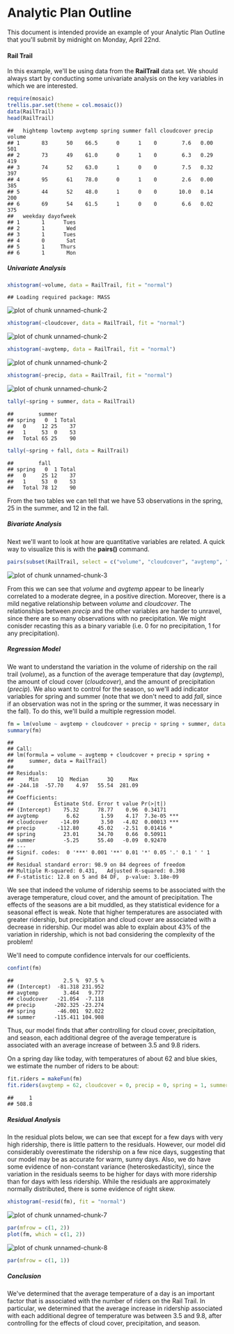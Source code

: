 Analytic Plan Outline
========================================================

This document is intended provide an example of your Analytic Plan Outline that you'll submit by midnight on Monday, April 22nd.


#### Rail Trail 

In this example, we'll be using data from the **RailTrail** data set. We should always start by conducting some univariate analysis on the key variables in which we are interested. 


```r
require(mosaic)
trellis.par.set(theme = col.mosaic())
data(RailTrail)
head(RailTrail)
```

```
##   hightemp lowtemp avgtemp spring summer fall cloudcover precip volume
## 1       83      50    66.5      0      1    0        7.6   0.00    501
## 2       73      49    61.0      0      1    0        6.3   0.29    419
## 3       74      52    63.0      1      0    0        7.5   0.32    397
## 4       95      61    78.0      0      1    0        2.6   0.00    385
## 5       44      52    48.0      1      0    0       10.0   0.14    200
## 6       69      54    61.5      1      0    0        6.6   0.02    375
##   weekday dayofweek
## 1       1      Tues
## 2       1       Wed
## 3       1      Tues
## 4       0       Sat
## 5       1     Thurs
## 6       1       Mon
```


##### Univariate Analysis


```r
xhistogram(~volume, data = RailTrail, fit = "normal")
```

```
## Loading required package: MASS
```

![plot of chunk unnamed-chunk-2](figure/unnamed-chunk-21.png) 

```r
xhistogram(~cloudcover, data = RailTrail, fit = "normal")
```

![plot of chunk unnamed-chunk-2](figure/unnamed-chunk-22.png) 

```r
xhistogram(~avgtemp, data = RailTrail, fit = "normal")
```

![plot of chunk unnamed-chunk-2](figure/unnamed-chunk-23.png) 

```r
xhistogram(~precip, data = RailTrail, fit = "normal")
```

![plot of chunk unnamed-chunk-2](figure/unnamed-chunk-24.png) 

```r
tally(~spring + summer, data = RailTrail)
```

```
##        summer
## spring   0  1 Total
##   0     12 25    37
##   1     53  0    53
##   Total 65 25    90
```

```r
tally(~spring + fall, data = RailTrail)
```

```
##        fall
## spring   0  1 Total
##   0     25 12    37
##   1     53  0    53
##   Total 78 12    90
```


From the two tables we can tell that we have 53 observations in the spring, 25 in the summer, and 12 in the fall. 

##### Bivariate Analysis

Next we'll want to look at how are quantitative variables are related. A quick way to visualize this is with the **pairs()** command. 


```r
pairs(subset(RailTrail, select = c("volume", "cloudcover", "avgtemp", "precip")))
```

![plot of chunk unnamed-chunk-3](figure/unnamed-chunk-3.png) 


From this we can see that $volume$ and $avgtemp$ appear to be linearly correlated to a moderate degree, in a positive direction. Moreover, there is a mild negative relationship between $volume$ and $cloudcover$. The relationships between $precip$ and the other variables are harder to unravel, since there are so many observations with no precipitation. We might conisder recasting this as a binary variable (i.e. 0 for no precipitation, 1 for any precipitation). 

##### Regression Model

We want to understand the variation in the volume of ridership on the rail trail ($volume$), as a function of the average temperature that day ($avgtemp$), the amount of cloud cover ($cloudcover$), and the amount of precipitation ($precip$). We also want to control for the season, so we'll add indicator variables for spring and summer (note that we don't need to add $fall$, since if an observation was not in the spring or the summer, it was necessary in the fall). To do this, we'll build a multiple regression model. 


```r
fm = lm(volume ~ avgtemp + cloudcover + precip + spring + summer, data = RailTrail)
summary(fm)
```

```
## 
## Call:
## lm(formula = volume ~ avgtemp + cloudcover + precip + spring + 
##     summer, data = RailTrail)
## 
## Residuals:
##     Min      1Q  Median      3Q     Max 
## -244.18  -57.70    4.97   55.54  281.09 
## 
## Coefficients:
##             Estimate Std. Error t value Pr(>|t|)    
## (Intercept)    75.32      78.77    0.96  0.34171    
## avgtemp         6.62       1.59    4.17  7.3e-05 ***
## cloudcover    -14.09       3.50   -4.02  0.00013 ***
## precip       -112.80      45.02   -2.51  0.01416 *  
## spring         23.01      34.70    0.66  0.50911    
## summer         -5.25      55.40   -0.09  0.92470    
## ---
## Signif. codes:  0 '***' 0.001 '**' 0.01 '*' 0.05 '.' 0.1 ' ' 1 
## 
## Residual standard error: 98.9 on 84 degrees of freedom
## Multiple R-squared: 0.431,	Adjusted R-squared: 0.398 
## F-statistic: 12.8 on 5 and 84 DF,  p-value: 3.18e-09
```


We see that indeed the volume of ridership seems to be associated with the average temperature, cloud cover, and the amount of precipitation. The effects of the seasons are a bit muddled, as they statistical evidence for a seasonal effect is weak. Note that higher temperatures are associated with greater ridership, but precipitation and cloud cover are associated with a decrease in ridership. Our model was able to explain about 43% of the variation in ridership, which is not bad considering the complexity of the problem! 

We'll need to compute confidence intervals for our coefficients. 


```r
confint(fm)
```

```
##                2.5 %  97.5 %
## (Intercept)  -81.318 231.952
## avgtemp        3.464   9.777
## cloudcover   -21.054  -7.118
## precip      -202.325 -23.274
## spring       -46.001  92.022
## summer      -115.411 104.908
```


Thus, our model finds that after controlling for cloud cover, precipitation, and season, each additional degree of the average temperature is associated with an average increase of between 3.5 and 9.8 riders.  

On a spring day like today, with temperatures of about 62 and blue skies, we estimate the number of riders to be about:


```r
fit.riders = makeFun(fm)
fit.riders(avgtemp = 62, cloudcover = 0, precip = 0, spring = 1, summer = 0)
```

```
##     1 
## 508.8
```


##### Residual Analysis

In the residual plots below, we can see that except for a few days with very high ridership, there is little pattern to the residuals. However, our model did considerably overestimate the ridership on a few nice days, suggesting that our model may be as  accurate for warm, sunny days. Also, we do have some evidence of non-constant variance (heteroskedasticity), since the variation in the residuals seems to be higher for days with more ridership than for days with less ridership. While the residuals are approximately normally distributed, there is some evidence of right skew. 


```r
xhistogram(~resid(fm), fit = "normal")
```

![plot of chunk unnamed-chunk-7](figure/unnamed-chunk-7.png) 



```r
par(mfrow = c(1, 2))
plot(fm, which = c(1, 2))
```

![plot of chunk unnamed-chunk-8](figure/unnamed-chunk-8.png) 

```r
par(mfrow = c(1, 1))
```


##### Conclusion

We've determined that the average temperature of a day is an important factor that is associated with the number of riders on the Rail Trail. In particular, we determined that the average increase in ridership associated with each additional degree of temperature was between 3.5 and 9.8, after controlling for the effects of cloud cover, precipitation, and season. 

